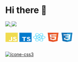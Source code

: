<h1>Hi there 👋</h1>

<div>
  <a href="https://github.com/IanFarias">
    <img  width="400" src="https://github-readme-stats.vercel.app/api?username=IanFarias&show_icons=true&theme=dracula&include_all_commits=true&count_private=true"/>
    <img   width="400" src="https://github-readme-stats.vercel.app/api/top-langs/?username=IanFarias&layout=compact&langs_count=7&theme=dracula"/>
  </a>
</div>

<div style="display: inline_block"><br>
  <img align="center" alt="ícone-JavaScript" height="30" width="40" src="https://raw.githubusercontent.com/devicons/devicon/master/icons/javascript/javascript-plain.svg">
  <img align="center" alt="ícone-Typescript" height="30" width="40" src="https://raw.githubusercontent.com/devicons/devicon/master/icons/typescript/typescript-plain.svg">
  <img align="center" alt="ícone-React" height="30" width="40" src="https://raw.githubusercontent.com/devicons/devicon/master/icons/react/react-original.svg">
  <img align="center" alt="ícone-html" height="30" width="40" src="https://raw.githubusercontent.com/devicons/devicon/master/icons/html5/html5-original.svg">
  <img align="center" alt="ícone-css3" height="30" width="40" src="https://raw.githubusercontent.com/devicons/devicon/master/icons/css3/css3-original.svg">
</div>

##
  
<div>
  <a href="https://www.linkedin.com/in/ianfariaspaix%C3%A3o/" target="_blank">
    <img align="center" alt="ícone-css3" height="90" width="110" src="https://cdn.jsdelivr.net/gh/devicons/devicon/icons/linkedin/linkedin-original-wordmark.svg" target="_blank"/> 
  </a>
</div>
